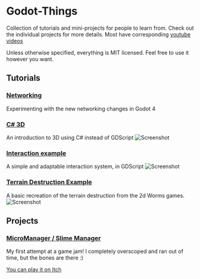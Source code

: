 # Godot-Things
Collection of tutorials and mini-projects for people to learn from.
Check out the individual projects for more details. Most have corresponding [youtube videos](https://www.youtube.com/c/MitchMakesThings)

Unless otherwise specified, everything is MIT licensed. Feel free to use it however you want.

## Tutorials
### [Networking](https://github.com/MitchReidNZ/Godot-Things/tree/main/Networking)
Experimenting with the new networking changes in Godot 4

### [C# 3D](https://github.com/MitchReidNZ/Godot-Things/tree/main/C%23%203D)
An introduction to 3D using C# instead of GDScript
![Screenshot](https://github.com/MitchReidNZ/Godot-Things/blob/main/C%23%203D/Assets/screenshot.png "Screenshot of the 3D project")

### [Interaction example](https://github.com/MitchReidNZ/Godot-Things/tree/main/Interaction-Example)
A simple and adaptable interaction system, in GDScript
![Screenshot](https://github.com/MitchReidNZ/Godot-Things/blob/main/Interaction-Example/Screenshots/example.png "Screenshot of the interaction project")

### [Terrain Destruction Example](https://github.com/MitchReidNZ/Godot-Things/tree/main/Terrain-Destruction-Example)
A basic recreation of the terrain destruction from the 2d Worms games.
![Screenshot](https://github.com/MitchReidNZ/Godot-Things/blob/main/Terrain-Destruction-Example/Screenshots/example.png "Screenshot of the terrain project")


## Projects
### [MicroManager / Slime Manager](https://github.com/MitchReidNZ/Godot-Things/tree/main/MicroManager)
My first attempt at a game jam! I completely overscoped and ran out of time, but the bones are there :)

[You can play it on Itch](https://mitchmakesthings.itch.io/slime-manager)

